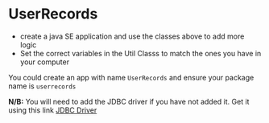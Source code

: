 # UserRecords
- create a java SE application and use the classes above to add more logic
- Set the correct variables in the Util Classs to match the ones you have in your computer

You could create an app with name `UserRecords` and ensure your package name is `userrecords`

**N/B:** You will need to add the JDBC driver if you have not added it. Get it using this link [JDBC Driver](https://dev.mysql.com/downloads/connector/j/)
